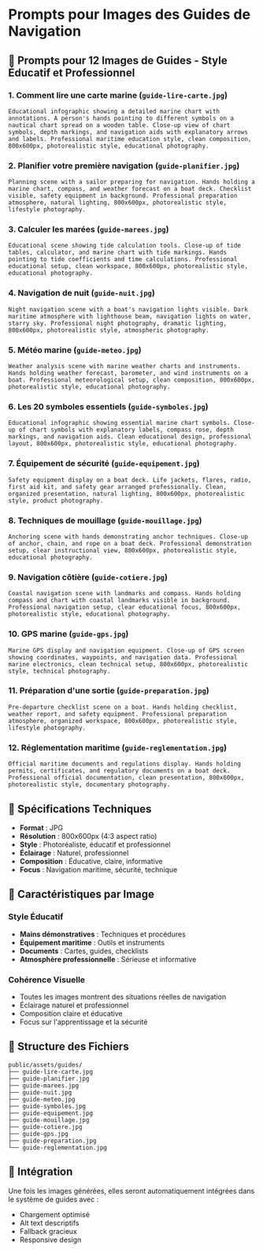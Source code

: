 # Prompts pour Images des Guides de Navigation

## 🎨 Prompts pour 12 Images de Guides - Style Éducatif et Professionnel

### 1. **Comment lire une carte marine** (`guide-lire-carte.jpg`)
```
Educational infographic showing a detailed marine chart with annotations. A person's hands pointing to different symbols on a nautical chart spread on a wooden table. Close-up view of chart symbols, depth markings, and navigation aids with explanatory arrows and labels. Professional maritime education style, clean composition, 800x600px, photorealistic style, educational photography.
```

### 2. **Planifier votre première navigation** (`guide-planifier.jpg`)
```
Planning scene with a sailor preparing for navigation. Hands holding a marine chart, compass, and weather forecast on a boat deck. Checklist visible, safety equipment in background. Professional preparation atmosphere, natural lighting, 800x600px, photorealistic style, lifestyle photography.
```

### 3. **Calculer les marées** (`guide-marees.jpg`)
```
Educational scene showing tide calculation tools. Close-up of tide tables, calculator, and marine chart with tide markings. Hands pointing to tide coefficients and time calculations. Professional educational setup, clean workspace, 800x600px, photorealistic style, educational photography.
```

### 4. **Navigation de nuit** (`guide-nuit.jpg`)
```
Night navigation scene with a boat's navigation lights visible. Dark maritime atmosphere with lighthouse beam, navigation lights on water, starry sky. Professional night photography, dramatic lighting, 800x600px, photorealistic style, atmospheric photography.
```

### 5. **Météo marine** (`guide-meteo.jpg`)
```
Weather analysis scene with marine weather charts and instruments. Hands holding weather forecast, barometer, and wind instruments on a boat. Professional meteorological setup, clean composition, 800x600px, photorealistic style, educational photography.
```

### 6. **Les 20 symboles essentiels** (`guide-symboles.jpg`)
```
Educational infographic showing essential marine chart symbols. Close-up of chart symbols with explanatory labels, compass rose, depth markings, and navigation aids. Clean educational design, professional layout, 800x600px, photorealistic style, educational photography.
```

### 7. **Équipement de sécurité** (`guide-equipement.jpg`)
```
Safety equipment display on a boat deck. Life jackets, flares, radio, first aid kit, and safety gear arranged professionally. Clean, organized presentation, natural lighting, 800x600px, photorealistic style, product photography.
```

### 8. **Techniques de mouillage** (`guide-mouillage.jpg`)
```
Anchoring scene with hands demonstrating anchor techniques. Close-up of anchor, chain, and rope on a boat deck. Professional demonstration setup, clear instructional view, 800x600px, photorealistic style, educational photography.
```

### 9. **Navigation côtière** (`guide-cotiere.jpg`)
```
Coastal navigation scene with landmarks and compass. Hands holding compass and chart with coastal landmarks visible in background. Professional navigation setup, clear educational focus, 800x600px, photorealistic style, educational photography.
```

### 10. **GPS marine** (`guide-gps.jpg`)
```
Marine GPS display and navigation equipment. Close-up of GPS screen showing coordinates, waypoints, and navigation data. Professional marine electronics, clean technical setup, 800x600px, photorealistic style, technical photography.
```

### 11. **Préparation d'une sortie** (`guide-preparation.jpg`)
```
Pre-departure checklist scene on a boat. Hands holding checklist, weather report, and safety equipment. Professional preparation atmosphere, organized workspace, 800x600px, photorealistic style, lifestyle photography.
```

### 12. **Réglementation maritime** (`guide-reglementation.jpg`)
```
Official maritime documents and regulations display. Hands holding permits, certificates, and regulatory documents on a boat deck. Professional official documentation, clean presentation, 800x600px, photorealistic style, documentary photography.
```

## 📐 Spécifications Techniques

- **Format** : JPG
- **Résolution** : 800x600px (4:3 aspect ratio)
- **Style** : Photoréaliste, éducatif et professionnel
- **Éclairage** : Naturel, professionnel
- **Composition** : Éducative, claire, informative
- **Focus** : Navigation maritime, sécurité, technique

## 🎯 Caractéristiques par Image

### **Style Éducatif**
- **Mains démonstratives** : Techniques et procédures
- **Équipement maritime** : Outils et instruments
- **Documents** : Cartes, guides, checklists
- **Atmosphère professionnelle** : Sérieuse et informative

### **Cohérence Visuelle**
- Toutes les images montrent des situations réelles de navigation
- Éclairage naturel et professionnel
- Composition claire et éducative
- Focus sur l'apprentissage et la sécurité

## 📁 Structure des Fichiers

```
public/assets/guides/
├── guide-lire-carte.jpg
├── guide-planifier.jpg
├── guide-marees.jpg
├── guide-nuit.jpg
├── guide-meteo.jpg
├── guide-symboles.jpg
├── guide-equipement.jpg
├── guide-mouillage.jpg
├── guide-cotiere.jpg
├── guide-gps.jpg
├── guide-preparation.jpg
└── guide-reglementation.jpg
```

## 🚀 Intégration

Une fois les images générées, elles seront automatiquement intégrées dans le système de guides avec :
- Chargement optimisé
- Alt text descriptifs
- Fallback gracieux
- Responsive design
